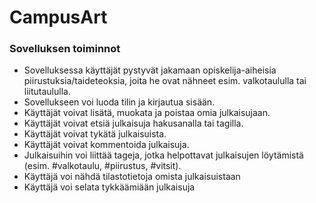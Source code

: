 # CampusArt

### Sovelluksen toiminnot

- Sovelluksessa käyttäjät pystyvät jakamaan opiskelija-aiheisia piirustuksia/taideteoksia, joita he ovat nähneet esim.
  valkotaululla tai liitutaululla.
- Sovellukseen voi luoda tilin ja kirjautua sisään.
- Käyttäjät voivat lisätä, muokata ja poistaa omia julkaisujaan.
- Käyttäjät voivat etsiä julkaisuja hakusanalla tai tagilla.
- Käyttäjät voivat tykätä julkaisuista.
- Käyttäjät voivat kommentoida julkaisuja.
- Julkaisuihin voi liittää tageja, jotka helpottavat julkaisujen löytämistä (esim. #valkotaulu, #piirustus, #vitsit).
- Käyttäjä voi nähdä tilastotietoja omista julkaisuistaan
- Käyttäjä voi selata tykkäämiään julkaisuja
